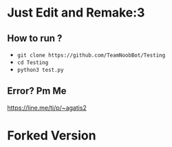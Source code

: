 # Just Edit and Remake:3


How to run ?
------
- `git clone https://github.com/TeamNoobBot/Testing`
- `cd Testing`
- `python3 test.py`

Error? Pm Me
------
https://line.me/ti/p/~agatis2


# Forked Version
